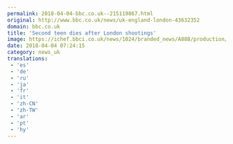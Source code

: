 ```yaml
---
permalink: 2018-04-04-bbc.co.uk--215119867.html
original: http://www.bbc.co.uk/news/uk-england-london-43632352
domain: bbc.co.uk
title: 'Second teen dies after London shootings'
image: https://ichef.bbci.co.uk/news/1024/branded_news/A88B/production/_100674134_045912871.jpg
date: 2018-04-04 07:24:15
category: news_uk
translations: 
 - 'es'
 - 'de'
 - 'ru'
 - 'ja'
 - 'fr'
 - 'it'
 - 'zh-CN'
 - 'zh-TW'
 - 'ar'
 - 'pt'
 - 'hy'
---
```


